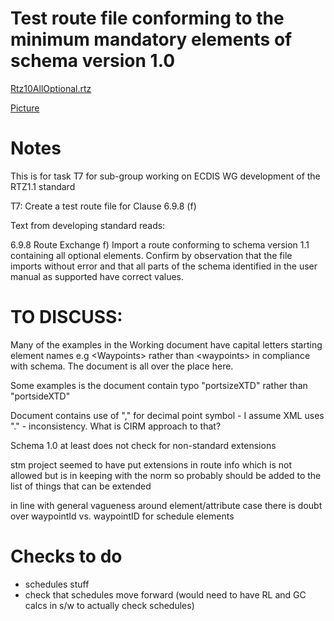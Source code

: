 # Test route file conforming to the minimum mandatory elements of schema version 1.0

[Rtz10AllOptional.rtz](./Rtz10AllOptional.rtz)

[Picture](./AllOptionElements.png)

# Notes

This is for task T7 for sub-group working on ECDIS WG development of the RTZ1.1 standard

T7: Create a test route file for Clause 6.9.8 (f)

Text from developing standard reads:

6.9.8 Route Exchange
f)	Import a route conforming to schema version 1.1 containing all optional elements. Confirm by observation that the file imports without error and that all parts of the schema identified in the user manual as supported have correct values.

# TO DISCUSS: 

Many of the examples in the Working document have capital letters starting element names e.g \<Waypoints> rather than \<waypoints> in compliance with schema. The document is all over the place here.

Some examples is the document contain typo "portsizeXTD" rather than "portsideXTD"

Document contains use of "," for decimal point symbol - I assume XML uses "." - inconsistency. What is CIRM approach to that?

Schema 1.0 at least does not check for non-standard extensions

stm project seemed to have put extensions in route info which is not allowed but is in keeping with the norm so probably should be added to the list of things that can be extended

in line with general vagueness around element/attribute case there is doubt over waypointId vs. waypointID for schedule elements

# Checks to do

- schedules stuff
- check that schedules move forward (would need to have RL and GC calcs in s/w to actually check schedules)
